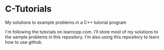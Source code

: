 # C-Tutorials
My solutions to example problems in a C++ tutorial program

I'm following the tutorials on learncpp.com. I'll store most of my solutions to the sample problems in this repository. I'm also using this repository to learn how to use github.
